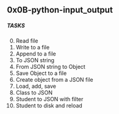 ## 0x0B-python-input_output

##### TASKS
0. Read file
1. Write to a file
2. Append to a file
3. To JSON string
4. From JSON string to Object
5. Save Object to a file
6. Create object from a JSON file
7. Load, add, save
8. Class to JSON
10. Student to JSON with filter
11. Student to disk and reload